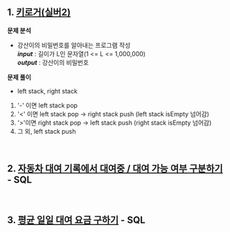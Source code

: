 ## 1. [키로거(실버2)](https://www.acmicpc.net/problem/5397)
    
**문제 분석**
- 강산이의 비밀번호를 알아내는 프로그램 작성  
***input*** : 길이가 L인 문자열(1 <= L <= 1,000,000)  
***output*** : 강산이의 비밀번호  

**문제 풀이**
- left stack, right stack
1.  '-' 이면 left stack pop
2. '<' 이면 left stack pop -> right stack push (left stack isEmpty 넘어감)
3.  '>'이면 right stack pop -> left stack push (right stack isEmpty 넘어감)
4. 그 외, left stack push

<br>

## 2. [자동차 대여 기록에서 대여중 / 대여 가능 여부 구분하기](https://school.programmers.co.kr/learn/courses/30/lessons/157340) - SQL

<br>

## 3. [평균 일일 대여 요금 구하기](https://school.programmers.co.kr/learn/courses/30/lessons/151136) - SQL